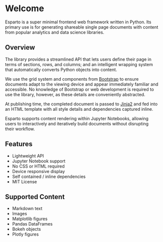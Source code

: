 # Welcome
Esparto is a super minimal frontend web framework written in Python. Its primary use is for generating shareable single page documents
with content from popular analytics and data science libraries.

## Overview
The library provides a streamlined API that lets users define their page in terms of
sections, rows, and columns; and an intelligent wrapping system that automatically
converts Python objects into content.

We use the grid system and components from [Bootstrap](https://getbootstrap.com/) to ensure
documents adapt to the viewing device and appear immediately familiar and accessible.
No knowledge of Bootstrap or web development is required to use the library, however, as these
details are conveniently abstracted.

At publishing time, the completed document is passed to [Jinja2](https://palletsprojects.com/p/jinja/)
and fed into an HTML template with all style details and dependencies captured inline.

Esparto supports content rendering within Jupyter Notebooks, allowing users to interactively
and iteratively build documents without disrupting their workflow.

## Features
* Lightweight API
* Jupyter Notebook support
* No CSS or HTML required
* Device responsive display
* Self contained / inline dependencies
* MIT License

## Supported Content
* Markdown text
* Images
* Matplotlib figures
* Pandas DataFrames
* Bokeh objects
* Plotly figures

<br>
